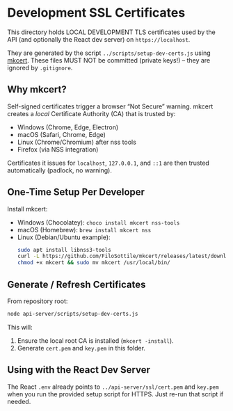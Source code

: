 # Development SSL Certificates

This directory holds LOCAL DEVELOPMENT TLS certificates used by the API (and optionally the React dev server) on `https://localhost`.

They are generated by the script `../scripts/setup-dev-certs.js` using [mkcert](https://github.com/FiloSottile/mkcert). These files MUST NOT be committed (private keys!) – they are ignored by `.gitignore`.

## Why mkcert?
Self-signed certificates trigger a browser “Not Secure” warning. mkcert creates a *local* Certificate Authority (CA) that is trusted by:
- Windows (Chrome, Edge, Electron)
- macOS (Safari, Chrome, Edge)
- Linux (Chrome/Chromium) after nss tools
- Firefox (via NSS integration)

Certificates it issues for `localhost`, `127.0.0.1`, and `::1` are then trusted automatically (padlock, no warning).

## One-Time Setup Per Developer
Install mkcert:
- Windows (Chocolatey): `choco install mkcert nss-tools`
- macOS (Homebrew): `brew install mkcert nss`
- Linux (Debian/Ubuntu example):
  ```bash
  sudo apt install libnss3-tools
  curl -L https://github.com/FiloSottile/mkcert/releases/latest/download/mkcert-v*-linux-amd64 -o mkcert
  chmod +x mkcert && sudo mv mkcert /usr/local/bin/
  ```

## Generate / Refresh Certificates
From repository root:
```bash
node api-server/scripts/setup-dev-certs.js
```
This will:
1. Ensure the local root CA is installed (`mkcert -install`).
2. Generate `cert.pem` and `key.pem` in this folder.

## Using with the React Dev Server
The React `.env` already points to `../api-server/ssl/cert.pem` and `key.pem` when you run the provided setup script for HTTPS. Just re-run that script if needed.


